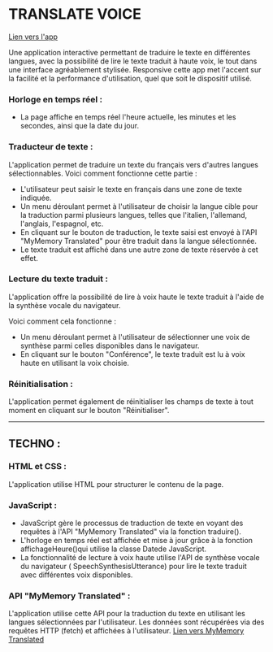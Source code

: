# TRANSLATE VOICE

[Lien vers l'app](https://translate-voice.vercel.app/)

 Une application interactive permettant de traduire le texte en différentes langues, avec la possibilité de lire le texte traduit à haute voix, le tout dans une interface agréablement stylisée. Responsive cette app met l'accent sur la facilité et la performance d'utilisation, quel que soit le dispositif utilisé.

### Horloge en temps réel : 
- La page affiche en temps réel l'heure actuelle, les minutes et les secondes, ainsi que la date du jour.

### Traducteur de texte : 
L'application permet de traduire un texte du français vers d'autres langues sélectionnables. Voici comment fonctionne cette partie :

- L'utilisateur peut saisir le texte en français dans une zone de texte indiquée.
- Un menu déroulant permet à l'utilisateur de choisir la langue cible pour la traduction parmi plusieurs langues, telles que l'italien, l'allemand, l'anglais, l'espagnol, etc.
- En cliquant sur le bouton de traduction, le texte saisi est envoyé à l'API "MyMemory Translated" pour être traduit dans la langue sélectionnée.
- Le texte traduit est affiché dans une autre zone de texte réservée à cet effet.

### Lecture du texte traduit : 
L'application offre la possibilité de lire à voix haute le texte traduit à l'aide de la synthèse vocale du navigateur. 

Voici comment cela fonctionne :

- Un menu déroulant permet à l'utilisateur de sélectionner une voix de synthèse parmi celles disponibles dans le navigateur.
- En cliquant sur le bouton "Conférence", le texte traduit est lu à voix haute en utilisant la voix choisie.

### Réinitialisation : 
L'application permet également de réinitialiser les champs de texte à tout moment en cliquant sur le bouton "Réinitialiser".

----

## TECHNO :

### HTML et CSS :
L'application utilise HTML pour structurer le contenu de la page.

### JavaScript : 
- JavaScript gère le processus de traduction de texte en voyant des requêtes à l'API "MyMemory Translated" via la fonction traduire().
- L'horloge en temps réel est affichée et mise à jour grâce à la fonction affichageHeure()qui utilise la classe Datede JavaScript.
- La fonctionnalité de lecture à voix haute utilise l'API de synthèse vocale du navigateur ( SpeechSynthesisUtterance) pour lire le texte traduit avec différentes voix disponibles.

### API "MyMemory Translated" : 
L'application utilise cette API pour la traduction du texte en utilisant les langues sélectionnées par l'utilisateur. Les données sont récupérées via des requêtes HTTP (fetch) et affichées à l'utilisateur.
[Lien vers MyMemory Translated](https://mymemory.translated.net/doc/spec.php)

